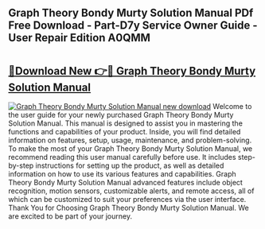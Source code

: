 ## Graph Theory Bondy Murty Solution Manual PDf Free Download - Part-D7y Service Owner Guide - User Repair Edition A0QMM

# <h2><a href="http://bc28227.oget.top/?id=Graph+Theory+Bondy+Murty+Solution+Manual">🔗Download New 👉🔴 Graph Theory Bondy Murty Solution Manual</a></h2>

[![Graph Theory Bondy Murty Solution Manual new download](https://i.imgur.com/5g1atiW.png)](http://bc28227.oget.top/?id=Graph+Theory+Bondy+Murty+Solution+Manual)
Welcome to the user guide for your newly purchased Graph Theory Bondy Murty Solution Manual. This manual is designed to assist you in mastering the functions and capabilities of your product. Inside, you will find detailed information on features, setup, usage, maintenance, and problem-solving. To make the most of your Graph Theory Bondy Murty Solution Manual, we recommend reading this user manual carefully before use. It includes step-by-step instructions for setting up the product, as well as detailed information on how to use its various features and capabilities. Graph Theory Bondy Murty Solution Manual advanced features include object recognition, motion sensors, customizable alerts, and remote access, all of which can be customized to suit your preferences via the user interface. Thank You for Choosing Graph Theory Bondy Murty Solution Manual. We are excited to be part of your journey.
